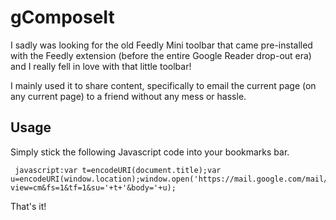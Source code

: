 gComposeIt
==========
I sadly was looking for the old Feedly Mini toolbar that came pre-installed with the Feedly extension (before the entire Google Reader drop-out era) and I really fell in love with that little toolbar!

I mainly used it to share content, specifically to email the current page (on any current page) to a friend without any mess or hassle.

## Usage

Simply stick the following Javascript code into your bookmarks bar.

     javascript:var t=encodeURI(document.title);var u=encodeURI(window.location);window.open('https://mail.google.com/mail/?view=cm&fs=1&tf=1&su='+t+'&body='+u);
     
That's it!